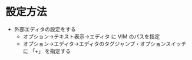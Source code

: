 # 設定方法
- 外部エディタの設定をする
	- オプション->テキスト表示->エディタ に VIM のパスを指定
	- オプション->エディタ->エディタのタグジャンプ・オプションスイッチ に 「+」 を指定する
